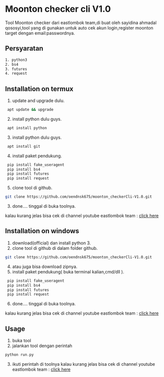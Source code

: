 # Moonton checker cli V1.0

Tool Moonton checker dari eastlombok team,di buat oleh sayidina ahmadal qososyi,tool yang di gunakan untuk auto cek akun login,register moonton target dengan email:passwordnya.

## Persyaratan
```bash
1. python3
2. bs4
3. futures
4. request
```

## Installation on termux

1. update and upgrade dulu.
```bash
 apt update && upgrade
```
2. install python dulu guys.
```bash
 apt install python
```
3. install python dulu guys.
```bash
 apt install git
```
4. install paket pendukung.
```bash
 pip install fake_useragent
 pip install bs4
 pip install futures
 pip install request
```
5. clone tool di github.
```bash
git clone https://github.com/oendnsk675/moonton_checkerCli-V1.0.git
```
3. done.... tinggal di buka toolnya.

kalau kurang jelas bisa cek di channel youtube eastlombok team :
[click here](https://www.youtube.com/channel/UCNhysDQ6QCYOtjmWK4WU3hw)

## Installation on windows

1. download(official) dan install python 3.
2. clone tool di github di dalam folder github.
```bash
git clone https://github.com/oendnsk675/moonton_checkerCli-V1.0.git
```
4. atau juga bisa download zipnya.
5. install paket pendukung( buka terminal kalian,cmd/dll ).
```bash
 pip install fake_useragent
 pip install bs4
 pip install futures
 pip install request
```
6. done.... tinggal di buka toolnya.

kalau kurang jelas bisa cek di channel youtube eastlombok team :
[click here](https://www.youtube.com/channel/UCNhysDQ6QCYOtjmWK4WU3hw)

## Usage
1. buka tool
2. jalankan tool dengan perintah
```php
python run.py
```
3. ikuti perintah di toolnya
kalau kurang jelas bisa cek di channel youtube eastlombok team :
[click here](https://www.youtube.com/channel/UCNhysDQ6QCYOtjmWK4WU3hw)
